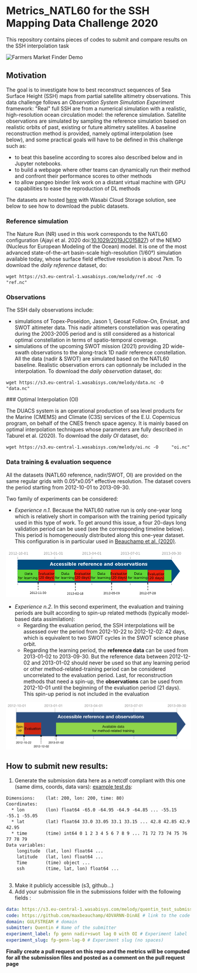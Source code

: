 # Metrics_NATL60 for the SSH Mapping Data Challenge 2020

This repository contains pieces of codes to submit and compare results on the SSH interpolation task

![Farmers Market Finder Demo](figs/animation_grads_OSSE.gif)

## Motivation

The goal is to investigate how to best reconstruct sequences of Sea Surface Height (SSH) maps from partial satellite altimetry observations. This data challenge follows an _Observation System Simulation Experiment_ framework: "Real" full SSH are from a numerical simulation with a realistic, high-resolution ocean circulation model: the reference simulation. Satellite observations are simulated by sampling the reference simulation based on realistic orbits of past, existing or future altimetry satellites. A baseline reconstruction method is provided, namely optimal interpolation (see below), and some practical goals will have to be defined in this challenge such as:
* to beat this baseline according to scores also described below and in Jupyter notebooks.
* to build a webpage where other teams can dynamically run their method and confront their performance scores to other methods
* to allow pangeo binder link work on a distant virtual machine with GPU capabilities to ease the reproduction of DL methods

The datasets are hosted [here](https://s3.eu-central-1.wasabisys.com/melody) with Wasabi Cloud Storage solution, see below to see how to download the public datasets.

### Reference simulation

The Nature Run (NR) used in this work corresponds to the NATL60 configuration  (Ajayi et al. 2020 doi:[10.1029/2019JC015827](https://doi.org/10.1029/2019JC015827)) of the NEMO (Nucleus for European Modeling of the Ocean) model. It is one of the most advanced state-of-the-art basin-scale high-resolution (1/60°) simulation available today, whose surface field effective resolution is about 7km.
To download the *daily reference* dataset, do: 
```shell
wget https://s3.eu-central-1.wasabisys.com/melody/ref.nc -O    "ref.nc"
```

### Observations

The SSH daily observations include:
* simulations of Topex-Poseidon, Jason 1, Geosat Follow-On, Envisat, and SWOT altimeter data. This nadir altimeters constellation was operating during the 2003-2005 period and is still considered as a historical optimal constellation in terms of spatio-temporal coverage.
* simulations of the upcoming SWOT mission (2021) providing 2D wide-swath observations to the along-track 1D nadir reference constellation. 
All the data (nadir & SWOT) are simulated based on the NATL60 baseline. Realistic observation errors can optionnaly be included in the interpolation.
To download the *daily observation* dataset, do: 
```shell
wget https://s3.eu-central-1.wasabisys.com/melody/data.nc -O   "data.nc"
```

### Optimal Interpolation (OI)

The DUACS system is an operational production of sea level products for the Marine (CMEMS)
and Climate (C3S) services of the E.U. Copernicus program, on behalf of the CNES french space
agency. It is mainly based on optimal interpolation techniques whose parameters are fully described
in Taburel et al. (2020). 
To download the *daily OI* dataset, do: 
```shell
wget https://s3.eu-central-1.wasabisys.com/melody/oi.nc -O     "oi.nc"
```

### Data training & evaluation sequence

All the datasets (NATL60 reference, nadir/SWOT, OI) are provided on the same regular grids with 0.05°x0.05° effective resolution. The dataset covers the period starting from 2012-10-01 to 2013-09-30.

Two family of experiments can be considered:
* *Experience n.1*. Because the NATL60 native run is
only one-year long which is relatively short in comparison with the training period typically used in this type of work. To get around this issue, a four 20-days long validation period can be used (see the corresponding timeline below). This period is homogeneously distributed along this one-year dataset. This configuration is in particular used in [Beauchamp et al. (2020)](https://hal-imt-atlantique.archives-ouvertes.fr/hal-02929973).

![Data Sequence](figs/DC-data_availability_1.png)
 
* *Experience n.2*. In this second experiment, the evaluation and training periods are built according to spin-up related methods (typically model-based data assimilation):
  * Regarding the evaluation period, the SSH interpolations will be assessed over the period from 2012-10-22 to 2012-12-02: 42 days, which is equivalent to two SWOT cycles in the SWOT science phase orbit.
  * Regarding the learning period, the **reference data** can be used from 2013-01-02 to 2013-09-30. But the reference data between 2012-12-02 and 2013-01-02 should never be used so that any learning period or other method-related-training period can be considered uncorrelated to the evaluation period.
Last, for reconstruction methods that need a spin-up, the **observations** can be used from 2012-10-01 until the beginning of the evaluation period (21 days). This spin-up period is not included in the evaluation

![Data Sequence](figs/DC-data_availability_2.png)

## How to submit new results:

 1) Generate the submission data here as a netcdf compliant with this one (same dims, coords, data vars): [example test ds](https://s3.eu-central-1.wasabisys.com/melody/quentin_test_submission.fp_genn_lag.nc):
```
Dimensions:    (lat: 200, lon: 200, time: 80)
Coordinates:
  * lon        (lon) float64 -65.0 -64.95 -64.9 -64.85 ... -55.15 -55.1 -55.05
  * lat        (lat) float64 33.0 33.05 33.1 33.15 ... 42.8 42.85 42.9 42.95
  * time       (time) int64 0 1 2 3 4 5 6 7 8 9 ... 71 72 73 74 75 76 77 78 79
Data variables:
    longitude  (lat, lon) float64 ...
    latitude   (lat, lon) float64 ...
    Time       (time) object ...
    ssh        (time, lat, lon) float64 ...
    
```

 3) Make it publicly accessible (s3, github...)
 4) Add your submission file in the submissions folder with the following fields :

```yaml
data: https://s3.eu-central-1.wasabisys.com/melody/quentin_test_submission.fp_genn_lag.nc # url of your test data
code: https://github.com/maxbeauchamp/4DVARNN-DinAE # link to the code used to generate the data (can be a notebook)
domain: GULFSTREAM # domain
submitter: Quentin # Name of the submitter
experiment_label: fp genn nadir+swot lag 0 with OI # Experiment label
experiment_slug: fp-genn-lag-0 # Experiment slug (no spaces)
```

**Finally create a pull request on this repo and the metrics will be computed for all the submission files and posted as a comment on the pull request page**
